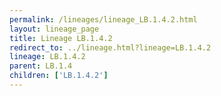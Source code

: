 ```yaml
---
permalink: /lineages/lineage_LB.1.4.2.html
layout: lineage_page
title: Lineage LB.1.4.2
redirect_to: ../lineage.html?lineage=LB.1.4.2
lineage: LB.1.4.2
parent: LB.1.4
children: ['LB.1.4.2']
---
```

